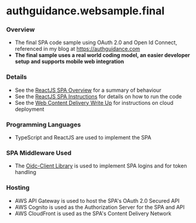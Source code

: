 # authguidance.websample.final

### Overview

* The final SPA code sample using OAuth 2.0 and Open Id Connect, referenced in my blog at https://authguidance.com
* **The final sample uses a real world coding model, an easier developer setup and supports mobile web integration**

### Details

* See the [ReactJS SPA Overview](https://authguidance.com/2019/04/07/local-ui-setup/) for a summary of behaviour
* See the [ReactJS SPA Instructions](https://authguidance.com/2019/04/08/how-to-run-the-react-js-spa/) for details on how to run the code
* See the [Web Content Delivery Write Up](https://authguidance.com/2018/12/02/spa-content-deployment/) for instructions on cloud deployment

### Programming Languages

* TypeScript and ReactJS are used to implement the SPA

### SPA Middleware Used

* The [Oidc-Client Library](https://github.com/IdentityModel/oidc-client-js) is used to implement SPA logins and for token handling

### Hosting

* AWS API Gateway is used to host the SPA's OAuth 2.0 Secured API
* AWS Cognito is used as the Authorization Server for the SPA and API
* AWS CloudFront is used as the SPA's Content Delivery Network
